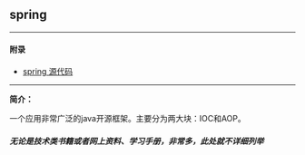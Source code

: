 ## spring

---

#### 附录

* [spring 源代码](https://github.com/spring-projects/spring-framework)

---

**简介：**

一个应用非常广泛的java开源框架。主要分为两大块：IOC和AOP。


#####   无论是技术类书籍或者网上资料、学习手册，非常多，此处就不详细列举

